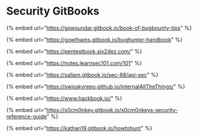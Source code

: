 # Security GitBooks

{% embed url="https://gowsundar.gitbook.io/book-of-bugbounty-tips" %}

{% embed url="https://gowthams.gitbook.io/bughunter-handbook" %}

{% embed url="https://pentestbook.six2dez.com/" %}

{% embed url="https://notes.learnsec101.com/101" %}

{% embed url="https://sallam.gitbook.io/sec-88/api-sec" %}

{% embed url="https://swisskyrepo.github.io/InternalAllTheThings/" %}

{% embed url="https://www.hackbook.io/" %}

{% embed url="https://s0cm0nkey.gitbook.io/s0cm0nkeys-security-reference-guide" %}

{% embed url="https://kathan19.gitbook.io/howtohunt" %}

